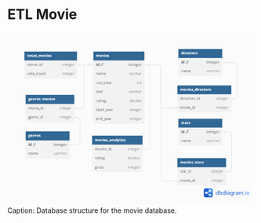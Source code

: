 # ETL Movie

![Movie Database Structure](Movie.png)
Caption: Database structure for the movie database.